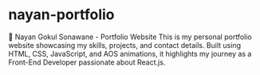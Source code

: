 # nayan-portfolio
🚀 Nayan Gokul Sonawane - Portfolio Website This is my personal portfolio website showcasing my skills, projects, and contact details. Built using HTML, CSS, JavaScript, and AOS animations, it highlights my journey as a Front-End Developer passionate about React.js.
